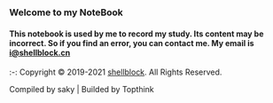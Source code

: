 ### Welcome to my NoteBook 
#### This notebook is used by me to record my study. Its content may be incorrect. So if you find an error, you can contact me. My email is [i@shellblock.cn](mailto:i@shellblock.cn)

:-: Copyright © 2019-2021 [shellblock](https://sakuia.com/). All Rights Reserved.

Compiled by saky | Builded by Topthink
